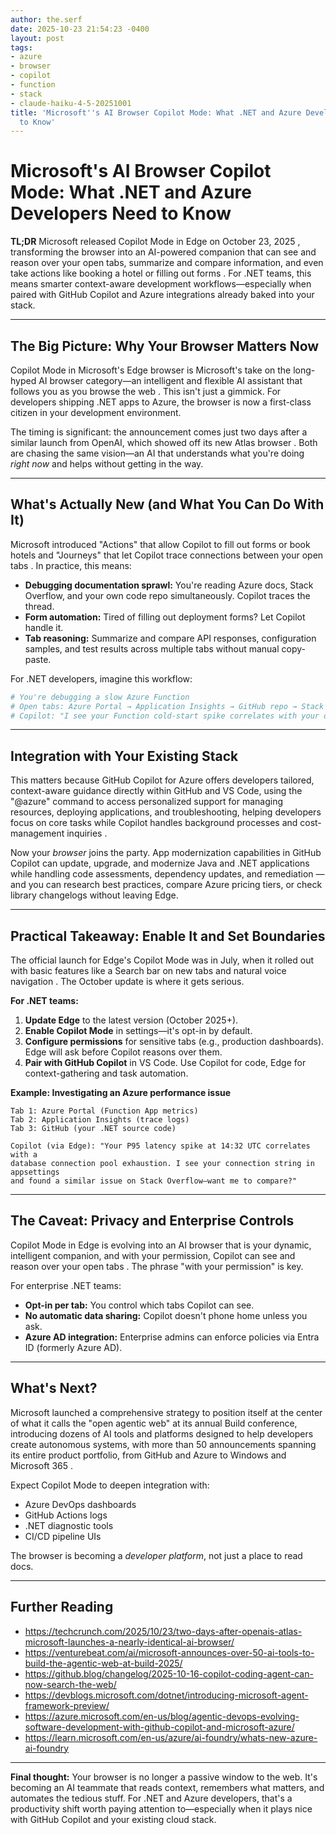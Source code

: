 ```yaml
---
author: the.serf
date: 2025-10-23 21:54:23 -0400
layout: post
tags:
- azure
- browser
- copilot
- function
- stack
- claude-haiku-4-5-20251001
title: 'Microsoft''s AI Browser Copilot Mode: What .NET and Azure Developers Need
  to Know'
---
```


# Microsoft's AI Browser Copilot Mode: What .NET and Azure Developers Need to Know

**TL;DR**
Microsoft released Copilot Mode in Edge on October 23, 2025
, transforming the browser into an AI-powered companion that
can see and reason over your open tabs, summarize and compare information, and even take actions like booking a hotel or filling out forms
. For .NET teams, this means smarter context-aware development workflows—especially when paired with GitHub Copilot and Azure integrations already baked into your stack.

---

## The Big Picture: Why Your Browser Matters Now
Copilot Mode in Microsoft's Edge browser is Microsoft's take on the long-hyped AI browser category—an intelligent and flexible AI assistant that follows you as you browse the web
. This isn't just a gimmick. For developers shipping .NET apps to Azure, the browser is now a first-class citizen in your development environment.

The timing is significant:
the announcement comes just two days after a similar launch from OpenAI, which showed off its new Atlas browser
. Both are chasing the same vision—an AI that understands what you're doing *right now* and helps without getting in the way.

---

## What's Actually New (and What You Can Do With It)
Microsoft introduced "Actions" that allow Copilot to fill out forms or book hotels and "Journeys" that let Copilot trace connections between your open tabs
. In practice, this means:

- **Debugging documentation sprawl:** You're reading Azure docs, Stack Overflow, and your own code repo simultaneously. Copilot traces the thread.
- **Form automation:** Tired of filling out deployment forms? Let Copilot handle it.
- **Tab reasoning:** Summarize and compare API responses, configuration samples, and test results across multiple tabs without manual copy-paste.

For .NET developers, imagine this workflow:

```bash
# You're debugging a slow Azure Function
# Open tabs: Azure Portal → Application Insights → GitHub repo → Stack Overflow
# Copilot: "I see your Function cold-start spike correlates with your dependency injection setup. Here's a refactored pattern from your codebase..."
```

---

## Integration with Your Existing Stack

This matters because
GitHub Copilot for Azure offers developers tailored, context-aware guidance directly within GitHub and VS Code, using the "@azure" command to access personalized support for managing resources, deploying applications, and troubleshooting, helping developers focus on core tasks while Copilot handles background processes and cost-management inquiries
.

Now your *browser* joins the party.
App modernization capabilities in GitHub Copilot can update, upgrade, and modernize Java and .NET applications while handling code assessments, dependency updates, and remediation
—and you can research best practices, compare Azure pricing tiers, or check library changelogs without leaving Edge.

---

## Practical Takeaway: Enable It and Set Boundaries
The official launch for Edge's Copilot Mode was in July, when it rolled out with basic features like a Search bar on new tabs and natural voice navigation
. The October update is where it gets serious.

**For .NET teams:**

1. **Update Edge** to the latest version (October 2025+).
2. **Enable Copilot Mode** in settings—it's opt-in by default.
3. **Configure permissions** for sensitive tabs (e.g., production dashboards). Edge will ask before Copilot reasons over them.
4. **Pair with GitHub Copilot** in VS Code. Use Copilot for code, Edge for context-gathering and task automation.

**Example: Investigating an Azure performance issue**

```
Tab 1: Azure Portal (Function App metrics)
Tab 2: Application Insights (trace logs)
Tab 3: GitHub (your .NET source code)

Copilot (via Edge): "Your P95 latency spike at 14:32 UTC correlates with a 
database connection pool exhaustion. I see your connection string in appsettings 
and found a similar issue on Stack Overflow—want me to compare?"
```

---

## The Caveat: Privacy and Enterprise Controls
Copilot Mode in Edge is evolving into an AI browser that is your dynamic, intelligent companion, and with your permission, Copilot can see and reason over your open tabs
. The phrase "with your permission" is key.

For enterprise .NET teams:

- **Opt-in per tab:** You control which tabs Copilot can see.
- **No automatic data sharing:** Copilot doesn't phone home unless you ask.
- **Azure AD integration:** Enterprise admins can enforce policies via Entra ID (formerly Azure AD).

---

## What's Next?
Microsoft launched a comprehensive strategy to position itself at the center of what it calls the "open agentic web" at its annual Build conference, introducing dozens of AI tools and platforms designed to help developers create autonomous systems, with more than 50 announcements spanning its entire product portfolio, from GitHub and Azure to Windows and Microsoft 365
.

Expect Copilot Mode to deepen integration with:

- Azure DevOps dashboards
- GitHub Actions logs
- .NET diagnostic tools
- CI/CD pipeline UIs

The browser is becoming a *developer platform*, not just a place to read docs.

---

## Further Reading

- https://techcrunch.com/2025/10/23/two-days-after-openais-atlas-microsoft-launches-a-nearly-identical-ai-browser/
- https://venturebeat.com/ai/microsoft-announces-over-50-ai-tools-to-build-the-agentic-web-at-build-2025/
- https://github.blog/changelog/2025-10-16-copilot-coding-agent-can-now-search-the-web/
- https://devblogs.microsoft.com/dotnet/introducing-microsoft-agent-framework-preview/
- https://azure.microsoft.com/en-us/blog/agentic-devops-evolving-software-development-with-github-copilot-and-microsoft-azure/
- https://learn.microsoft.com/en-us/azure/ai-foundry/whats-new-azure-ai-foundry

---

**Final thought:** Your browser is no longer a passive window to the web. It's becoming an AI teammate that reads context, remembers what matters, and automates the tedious stuff. For .NET and Azure developers, that's a productivity shift worth paying attention to—especially when it plays nice with GitHub Copilot and your existing cloud stack.